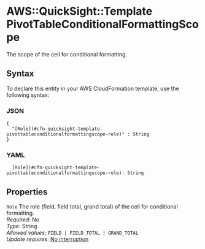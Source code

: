 # AWS::QuickSight::Template PivotTableConditionalFormattingScope<a name="aws-properties-quicksight-template-pivottableconditionalformattingscope"></a>

The scope of the cell for conditional formatting\.

## Syntax<a name="aws-properties-quicksight-template-pivottableconditionalformattingscope-syntax"></a>

To declare this entity in your AWS CloudFormation template, use the following syntax:

### JSON<a name="aws-properties-quicksight-template-pivottableconditionalformattingscope-syntax.json"></a>

```
{
  "[Role](#cfn-quicksight-template-pivottableconditionalformattingscope-role)" : String
}
```

### YAML<a name="aws-properties-quicksight-template-pivottableconditionalformattingscope-syntax.yaml"></a>

```
  [Role](#cfn-quicksight-template-pivottableconditionalformattingscope-role): String
```

## Properties<a name="aws-properties-quicksight-template-pivottableconditionalformattingscope-properties"></a>

`Role` <a name="cfn-quicksight-template-pivottableconditionalformattingscope-role"></a>
The role \(field, field total, grand total\) of the cell for conditional formatting\.  
_Required_: No  
_Type_: String  
_Allowed values_: `FIELD | FIELD_TOTAL | GRAND_TOTAL`  
_Update requires_: [No interruption](https://docs.aws.amazon.com/AWSCloudFormation/latest/UserGuide/using-cfn-updating-stacks-update-behaviors.html#update-no-interrupt)
